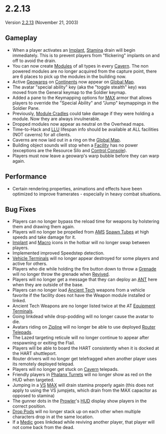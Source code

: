 # 2.2.13

Version [2.2.13](2.2.13.md) (November 21, 2003)

## Gameplay

- When a player activates an [Implant](../implants/index.md),
  [Stamina](../terminology/Stamina.md) drain will begin immediately. This is to
  prevent players from "flickering" implants on and off to avoid the drain.
- You can now create [Modules](../modules/index.md) of all types in every
  [Cavern](../locations/Caverns.md). The non powered modules are no longer
  acquired from the capture point, there are 6 places to pick up the modules in
  the building now.
- Active [Geowarps](../locations/Geowarp.md) on
  [Continents](../locations/Continent.md) now appear on
  [Global Map](../terminology/Global_Map.md).
- The avatar "special ability" key (aka the "toggle stealth" key) was moved from
  the General keymap to the Soldier keymap.
- Added a pane to the Keymapping options for
  [MAX](../armor/Mechanized_Assault_Exo-Suit.md) armor that allows players to
  override the "Special Ability" and "Jump" keymappings in the Soldier Pane.
- Previously, [Module Cradles](../items/Module_Cradle.md) could take damage if
  they were holding a module. Now they are always invulnerable.
- Dropped modules now appear as neutral on the Overhead maps.
- Time-to-Hack and [LLU](../terminology/Lattice_Logic_Unit.md) lifespan info
  should be available at ALL facilities (NOT caverns) for all clients.
- Caverns are now laid out in a ring on the
  [Global Map](../terminology/Global_Map.md).
- Building object sounds will stop when a [Facility](../locations/Facilities.md)
  has no power (exceptions are the Resource Silo and
  [Control Console](../locations/Control_Console.md)).
- Players must now leave a geowarp's warp bubble before they can warp again.

## Performance

- Certain rendering properties, animations and effects have been optimized to
  improve framerates - especially in heavy combat situations.

## Bug Fixes

- Players can no longer bypass the reload time for weapons by holstering them
  and drawing them again.
- Players will no longer be propelled from
  [AMS](../vehicles/Advanced_Mobile_Station.md)
  [Spawn Tubes](../items/Respawn_Tube.md) at high speeds and take damage for it.
- [Implant](../implants/index.md) and [Macro](../terminology/Macro.md) icons in the
  hotbar will no longer swap between players.
- Implemented improved Speedstep detection.
- [Vehicle Terminals](../locations/Vehicle_Terminal.md) will no longer appear
  destroyed for some players and active for others.
- Players who die while holding the fire button down to throw a
  [Grenade](../items/Grenade.md) will no longer throw the grenade when
  [Revived](../terminology/Revive.md).
- Players will no longer get a message that they can deploy an
  [ANT](../vehicles/Advanced_Nanite_Transport.md) here when they are outside of
  the base.
- Players can no longer load
  [Ancient Tech](../terminology/Ancient_Technology.md) weapons from a vehicle
  favorite if the facility does not have the Weapon module installed or linked.
- Ancient Tech Weapons are no longer listed twice at the AT
  [Equipment Terminals](../items/Equipment_Terminal.md).
- Going linkdead while drop-podding will no longer cause the avatar to die.
- Avatars riding on [Zipline](../items/Zipline.md) will no longer be able to use
  deployed [Router](../vehicles/Router.md) [Telepads](../weapons/Telepad.md).
- The Lazed targeting reticule will no longer continue to appear after
  respawning or exiting the Flail.
- Players will be able to board the HART consistently when it is docked at the
  HART shuttleport.
- Router drivers will no longer get telefragged when another player uses its
  remotely deployed telepad.
- Players will no longer get stuck on [Cavern](../locations/Caverns.md)
  telepads.
- Friendly players in [Phalanx Turrets](../items/Phalanx.md) will no longer show
  as red on the HUD when targeted.
- Jumping in a [VS](../factions/Vanu_Sovereignty.md)
  [MAX](../armor/Mechanized_Assault_Exo-Suit.md) will drain stamina properly
  again (this does not apply to using the VS jumpjets, which drain from the MAX
  capacitor as opposed to stamina)
- The gunner dots in the [Prowler](../vehicles/Prowler.md)'s
  [HUD](../terminology/Heads-up_Display.md) display show players in the correct
  position.
- [Drop Pods](../items/Drop_Pod.md) will no longer stack up on each other when
  multiple characters drop in at the same location.
- If a [Medic](../certifications/Advanced_Medical.md) goes linkdead while
  reviving another player, that player will not come back from the dead.
